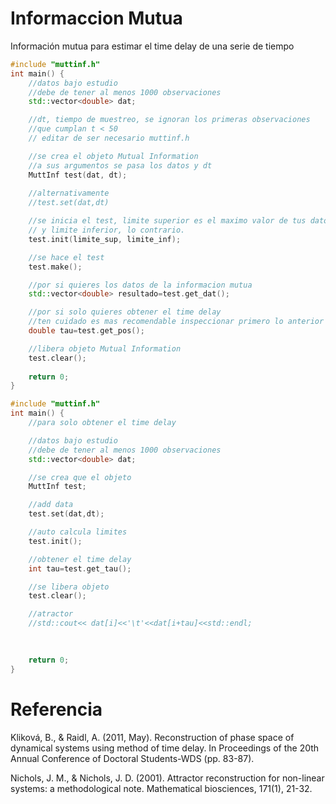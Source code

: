 # Informaccion Mutua
Información mutua para estimar el time delay de una serie de tiempo

```cpp
#include "muttinf.h"
int main() {
    //datos bajo estudio
    //debe de tener al menos 1000 observaciones
    std::vector<double> dat; 

    //dt, tiempo de muestreo, se ignoran los primeras observaciones 
    //que cumplan t < 50   
    // editar de ser necesario muttinf.h

    //se crea el objeto Mutual Information
    //a sus argumentos se pasa los datos y dt
    MuttInf test(dat, dt);
    
    //alternativamente
    //test.set(dat,dt)     

    //se inicia el test, limite superior es el maximo valor de tus datos
    // y limite inferior, lo contrario.
    test.init(limite_sup, limite_inf);

    //se hace el test
    test.make();

    //por si quieres los datos de la informacion mutua
    std::vector<double> resultado=test.get_dat();

    //por si solo quieres obtener el time delay
    //ten cuidado es mas recomendable inspeccionar primero lo anterior
    double tau=test.get_pos();

    //libera objeto Mutual Information
    test.clear();
    
    return 0;
}
```

```cpp
#include "muttinf.h"
int main() {
    //para solo obtener el time delay

    //datos bajo estudio
    //debe de tener al menos 1000 observaciones 
    std::vector<double> dat; 

    //se crea que el objeto
    MuttInf test;

    //add data
    test.set(dat,dt);

    //auto calcula limites
    test.init();

    //obtener el time delay
    int tau=test.get_tau();

    //se libera objeto
    test.clear();

    //atractor
    //std::cout<< dat[i]<<'\t'<<dat[i+tau]<<std::endl;

    
    
    return 0;
}
```

# Referencia
Kliková, B., & Raidl, A. (2011, May). Reconstruction of phase space of dynamical systems using method of time delay. In Proceedings of the 20th Annual Conference of Doctoral Students-WDS (pp. 83-87).

Nichols, J. M., & Nichols, J. D. (2001). Attractor reconstruction for non-linear systems: a methodological note. Mathematical biosciences, 171(1), 21-32.